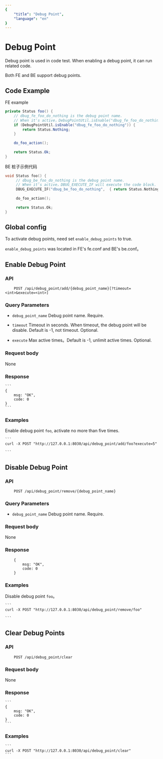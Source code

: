 ```yaml
---
{
    "title": "Debug Point",
    "language": "en"
}
---
```


<!-- 
Licensed to the Apache Software Foundation (ASF) under one
or more contributor license agreements.  See the NOTICE file
distributed with this work for additional information
regarding copyright ownership.  The ASF licenses this file
to you under the Apache License, Version 2.0 (the
"License"); you may not use this file except in compliance
with the License.  You may obtain a copy of the License at

  http://www.apache.org/licenses/LICENSE-2.0

Unless required by applicable law or agreed to in writing,
software distributed under the License is distributed on an
"AS IS" BASIS, WITHOUT WARRANTIES OR CONDITIONS OF ANY
KIND, either express or implied.  See the License for the
specific language governing permissions and limitations
under the License.
-->

# Debug Point

Debug point is used in code test. When enabling a debug point, it can run related code.

Both FE and BE support debug points.

## Code Example

FE example

```java
private Status foo() {
	// dbug_fe_foo_do_nothing is the debug point name.
	// When it's active，DebugPointUtil.isEnable("dbug_fe_foo_do_nothing") will return true.
	if (DebugPointUtil.isEnable("dbug_fe_foo_do_nothing")) {
      	return Status.Nothing;
    }
      	
    do_foo_action();
    
    return Status.Ok;
}
```

BE 桩子示例代码

```c++
void Status foo() {
     // dbug_be_foo_do_nothing is the debug point name.
     // When it's active，DBUG_EXECUTE_IF will execute the code block.
     DBUG_EXECUTE_IF("dbug_be_foo_do_nothing",  { return Status.Nothing; });
   
     do_foo_action();
     
     return Status.Ok;
}
```

## Global config

To activate debug points, need set `enable_debug_points` to true.

`enable_debug_points` was located in FE's fe.conf and BE's be.conf。


## Enable Debug Point

### API

```
	POST /api/debug_point/add/{debug_point_name}[?timeout=<int>&execute=<int>]
```


### Query Parameters

* `debug_point_name`
    Debug point name. Require.

* `timeout`
    Timeout in seconds. When timeout, the debug point will be disable. Default is -1,  not timeout. Optional.

* `execute`
    Max active times。Default is -1,  unlimit active times. Optional.  


### Request body

None

### Response

    ```
    {
        msg: "OK",
        code: 0
    }
    ```
    
### Examples


Enable debug point `foo`, activate no more than five times.
	
	
    ```
    curl -X POST "http://127.0.0.1:8030/api/debug_point/add/foo?execute=5"

    ```
    
## Disable Debug Point

### API

```
	POST /api/debug_point/remove/{debug_point_name}
```


### Query Parameters

* `debug_point_name`
    Debug point name. Require.
    


### Request body

None

### Response

```
    {
        msg: "OK",
        code: 0
    }
```
    
### Examples


Disable debug point `foo`。
	
	
    ```
    curl -X POST "http://127.0.0.1:8030/api/debug_point/remove/foo"

    ```
    
## Clear Debug Points

### API

```
	POST /api/debug_point/clear
```



### Request body

None

### Response

    ```
    {
        msg: "OK",
        code: 0
    }
    ```
    
### Examples

	
    ```
    curl -X POST "http://127.0.0.1:8030/api/debug_point/clear"
    ```
